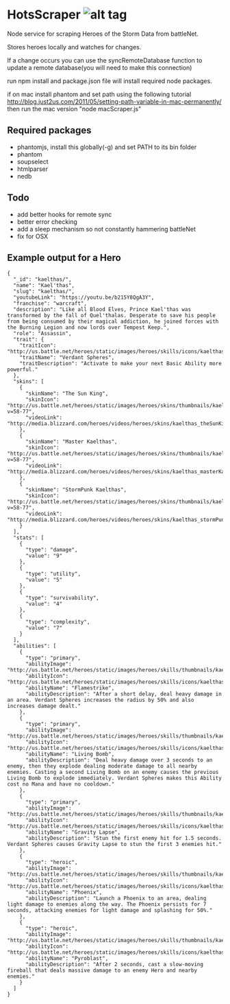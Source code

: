 # HotsScraper ![alt tag](https://raw.github.com/brackmayhall/HotsScraper/master/images/claw.png)


Node service for scraping Heroes of the Storm Data from battleNet.

Stores heroes locally and watches for changes.

If a change occurs you can use the syncRemoteDatabase function to update a remote database(you will need to make this connection)

run npm install and package.json file will install required node packages.

if on mac install phantom and set path using the following tutorial
http://blog.just2us.com/2011/05/setting-path-variable-in-mac-permanently/
then run the mac version "node macScraper.js"

## Required packages
* phantomjs, install this globally(-g) and set PATH to its bin folder
* phantom
* soupselect
* htmlparser
* nedb

## Todo
* add better hooks for remote sync
* better error checking
* add a sleep mechanism so not constantly hammering battleNet
* fix for OSX

## Example output for a Hero
```
{
  "_id": "kaelthas/",
  "name": "Kael'thas",
  "slug": "kaelthas/",
  "youtubeLink": "https://youtu.be/b215Y8QgA3Y",
  "franchise": "warcraft",
  "description": "Like all Blood Elves, Prince Kael'thas was transformed by the fall of Quel'thalas. Desperate to save his people from being consumed by their magical addiction, he joined forces with the Burning Legion and now lords over Tempest Keep.",
  "role": "Assassin",
  "trait": {
    "traitIcon": "http://us.battle.net/heroes/static/images/heroes/skills/icons/kaelthas_verdantSpheres.jpg",
    "traitName": "Verdant Spheres",
    "traitDescription": "Activate to make your next Basic Ability more powerful."
  },
  "skins": [
    {
      "skinName": "The Sun King",
      "skinIcon": "http://us.battle.net/heroes/static/images/heroes/skins/thumbnails/kaelthas_theSunKing.jpg?v=58-77",
      "videoLink": "http://media.blizzard.com/heroes/videos/heroes/skins/kaelthas_theSunKing.webm"
    },
    {
      "skinName": "Master Kaelthas",
      "skinIcon": "http://us.battle.net/heroes/static/images/heroes/skins/thumbnails/kaelthas_masterKaelthas.jpg?v=58-77",
      "videoLink": "http://media.blizzard.com/heroes/videos/heroes/skins/kaelthas_masterKaelthas.webm"
    },
    {
      "skinName": "StormPunk Kaelthas",
      "skinIcon": "http://us.battle.net/heroes/static/images/heroes/skins/thumbnails/kaelthas_stormPunkKaelthas.jpg?v=58-77",
      "videoLink": "http://media.blizzard.com/heroes/videos/heroes/skins/kaelthas_stormPunkKaelthas.webm"
    }
  ],
  "stats": [
    {
      "type": "damage",
      "value": "9"
    },
    {
      "type": "utility",
      "value": "5"
    },
    {
      "type": "survivability",
      "value": "4"
    },
    {
      "type": "complexity",
      "value": "7"
    }
  ],
  "abilities": [
    {
      "type": "primary",
      "abilityImage": "http://us.battle.net/heroes/static/images/heroes/skills/thumbnails/kaelthas_flamestrike.jpg",
      "abilityIcon": "http://us.battle.net/heroes/static/images/heroes/skills/icons/kaelthas_flamestrike.jpg",
      "abilityName": "Flamestrike",
      "abilityDescription": "After a short delay, deal heavy damage in an area. Verdant Spheres increases the radius by 50% and also increases damage dealt."
    },
    {
      "type": "primary",
      "abilityImage": "http://us.battle.net/heroes/static/images/heroes/skills/thumbnails/kaelthas_livingBomb.jpg",
      "abilityIcon": "http://us.battle.net/heroes/static/images/heroes/skills/icons/kaelthas_livingBomb.jpg",
      "abilityName": "Living Bomb",
      "abilityDescription": "Deal heavy damage over 3 seconds to an enemy, then they explode dealing moderate damage to all nearby enemies. Casting a second Living Bomb on an enemy causes the previous Living Bomb to explode immediately. Verdant Spheres makes this Ability cost no Mana and have no cooldown."
    },
    {
      "type": "primary",
      "abilityImage": "http://us.battle.net/heroes/static/images/heroes/skills/thumbnails/kaelthas_gravityLapse.jpg",
      "abilityIcon": "http://us.battle.net/heroes/static/images/heroes/skills/icons/kaelthas_gravityLapse.jpg",
      "abilityName": "Gravity Lapse",
      "abilityDescription": "Stun the first enemy hit for 1.5 seconds. Verdant Spheres causes Gravity Lapse to stun the first 3 enemies hit."
    },
    {
      "type": "heroic",
      "abilityImage": "http://us.battle.net/heroes/static/images/heroes/skills/thumbnails/kaelthas_phoenix.jpg",
      "abilityIcon": "http://us.battle.net/heroes/static/images/heroes/skills/icons/kaelthas_phoenix.jpg",
      "abilityName": "Phoenix",
      "abilityDescription": "Launch a Phoenix to an area, dealing light damage to enemies along the way. The Phoenix persists for 7 seconds, attacking enemies for light damage and splashing for 50%."
    },
    {
      "type": "heroic",
      "abilityImage": "http://us.battle.net/heroes/static/images/heroes/skills/thumbnails/kaelthas_pyroblast.jpg",
      "abilityIcon": "http://us.battle.net/heroes/static/images/heroes/skills/icons/kaelthas_pyroblast.jpg",
      "abilityName": "Pyroblast",
      "abilityDescription": "After 2 seconds, cast a slow-moving fireball that deals massive damage to an enemy Hero and nearby enemies."
    }
  ]
}
```

